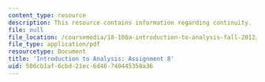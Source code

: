 ```yaml
---
content_type: resource
description: This resource contains information regarding continuity.
file: null
file_location: /coursemedia/18-100a-introduction-to-analysis-fall-2012/506cb1af6cbd21ec6d46740445358a36_MIT18_100AF12_Assign_8.pdf
file_type: application/pdf
resourcetype: Document
title: 'Introduction to Analysis: Assignment 8'
uid: 506cb1af-6cbd-21ec-6d46-740445358a36
---
```

